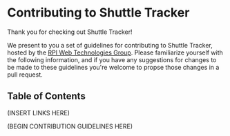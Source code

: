 # Contributing to Shuttle Tracker

Thank you for checking out Shuttle Tracker!

We present to you a set of guidelines for contributing to Shuttle Tracker, hosted by the [RPI Web Technologies Group](https://github.com/wtg).  Please familiarize yourself with the following information, and if you have any suggestions for changes to be made to these guidelines you're welcome to propse those changes in a pull request.

## Table of Contents

(INSERT LINKS HERE)

(BEGIN CONTRIBUTION GUIDELINES HERE)
